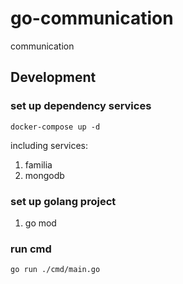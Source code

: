 # go-communication

communication

## Development

### set up dependency services

``` 
docker-compose up -d
```

including services:

1. familia
1. mongodb

### set up golang project

1. go mod

### run cmd

``` 
go run ./cmd/main.go
```
